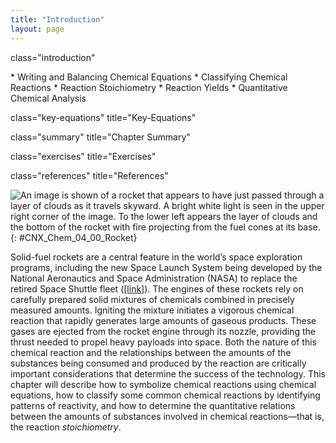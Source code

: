 ```yaml
---
title: "Introduction"
layout: page
---
```



<cnx-pi data-type="cnx.flag.introduction"> class="introduction" </cnx-pi>

<div data-type="abstract" markdown="1">
* Writing and Balancing Chemical Equations
* Classifying Chemical Reactions
* Reaction Stoichiometry
* Reaction Yields
* Quantitative Chemical Analysis

</div>

<cnx-pi data-type="cnx.eoc">class="key-equations" title="Key-Equations"</cnx-pi>

<cnx-pi data-type="cnx.eoc">class="summary" title="Chapter Summary"</cnx-pi>

<cnx-pi data-type="cnx.eoc">class="exercises" title="Exercises"</cnx-pi>

<cnx-pi data-type="cnx.eoc">class="references" title="References"</cnx-pi>

 ![An image is shown of a rocket that appears to have just passed through a layer of clouds as it travels skyward. A bright white light is seen in the upper right corner of the image. To the lower left appears the layer of clouds and the bottom of the rocket with fire projecting from the fuel cones at its base.](../resources/CNX_Chem_04_00_Rocket.jpg "Many modern rocket fuels are solid mixtures of substances combined in carefully measured amounts and ignited to yield a thrust-generating chemical reaction. (credit: modification of work by NASA)"){: #CNX_Chem_04_00_Rocket}

Solid-fuel rockets are a central feature in the world’s space exploration programs, including the new Space Launch System being developed by the National Aeronautics and Space Administration (NASA) to replace the retired Space Shuttle fleet ([\[link\]](#CNX_Chem_04_00_Rocket)). The engines of these rockets rely on carefully prepared solid mixtures of chemicals combined in precisely measured amounts. Igniting the mixture initiates a vigorous chemical reaction that rapidly generates large amounts of gaseous products. These gases are ejected from the rocket engine through its nozzle, providing the thrust needed to propel heavy payloads into space. Both the nature of this chemical reaction and the relationships between the amounts of the substances being consumed and produced by the reaction are critically important considerations that determine the success of the technology. This chapter will describe how to symbolize chemical reactions using chemical equations, how to classify some common chemical reactions by identifying patterns of reactivity, and how to determine the quantitative relations between the amounts of substances involved in chemical reactions—that is, the reaction *stoichiometry*.

